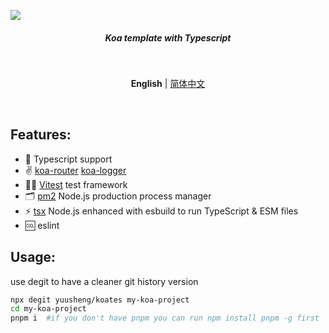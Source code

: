 ![](https://cdn.jsdelivr.net/gh/yuusheng/picgo/img/koates%20logo.png)

<h5 align='center'>Koa template with Typescript</h5>

<br />

<p align='center'>
<b>English</b> | <a  href="https://github.com/yuusheng/koa-ts/blob/master/README.zh-CN.md">简体中文</a>
</p>

<br />

## Features:

- 💪 Typescript support
- ✌️ [koa-router](https://github.com/koajs/router) [koa-logger](https://github.com/koajs/logger)
- 👂🏻 [Vitest](https://vitest.dev/) test framework
- 🗂 [pm2](https://pm2.keymetrics.io/) Node.js production process manager
- ⚡️ [tsx](https://github.com/esbuild-kit/tsx) Node.js enhanced with esbuild to run TypeScript & ESM files
- 🆒 eslint

## Usage:

use degit to have a cleaner git history version

```bash
npx degit yuusheng/koates my-koa-project
cd my-koa-project
pnpm i  #if you don't have pnpm you can run npm install pnpm -g first
```
